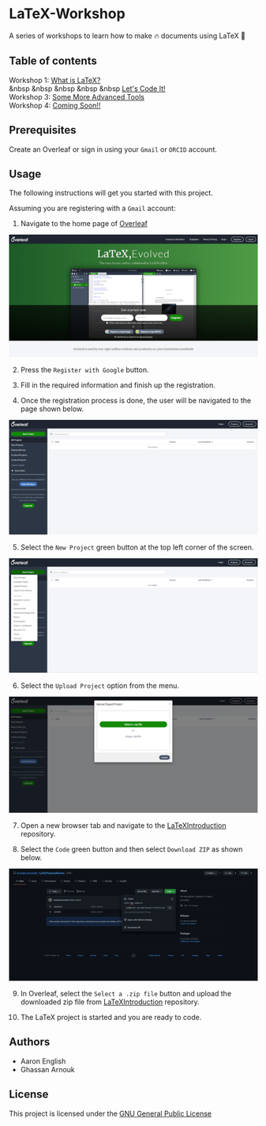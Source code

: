 # LaTeX-Workshop

A series of workshops to learn how to make :fire: documents using LaTeX :green_book: 

## Table of contents

Workshop 1: [What is LaTeX?](https://github.com/humdrumcomet/LaTeXIntroduction)\
&nbsp &nbsp &nbsp &nbsp &nbsp [Let's Code It!](https://github.com/humdrumcomet/LaTeXCodingSession)\
Workshop 3: [Some More Advanced Tools](https://github.com/humdrumcomet/LaTeXAdvancedWorkshop)\
Workshop 4: [Coming Soon!!]()

## Prerequisites

Create an Overleaf or sign in using your `Gmail` or `ORCID` account.

## Usage

The following instructions will get you started with this project.

Assuming you are registering with a `Gmail` account:

1. Navigate to the home page of [Overleaf](https://www.overleaf.com/)

![attributes](img/overleafHomePage.png)

2. Press the `Register with Google` button.

3. Fill in the required information and finish up the registration.

4. Once the registration process is done, the user will be navigated to the page shown below.

![attributes](img/overleafProjectPage.png)

5. Select the `New Project` green button at the top left corner of the screen.

![attributes](img/overleafUploadProject.png)

6. Select the `Upload Project` option from the menu.

![attributes](img/selectazip.png)

7. Open a new browser tab and navigate to the [LaTeXIntroduction](https://github.com/humdrumcomet/LaTeXIntroduction) repository.

8. Select the `Code` green button and then select `Download ZIP` as shown below.

![attributes](img/downloadZip.png)

9. In Overleaf, select the `Select a .zip file` button and upload the downloaded zip file from [LaTeXIntroduction](https://github.com/humdrumcomet/LaTeXIntroduction) repository.

10. The LaTeX project is started and you are ready to code.

## Authors

* Aaron English
* Ghassan Arnouk

## License

This project is licensed under the [GNU General Public License](LICENSE)

[LICENSE]: https://github.com/humdrumcomet/LaTeXTutorialSeries/blob/main/LICENSE

